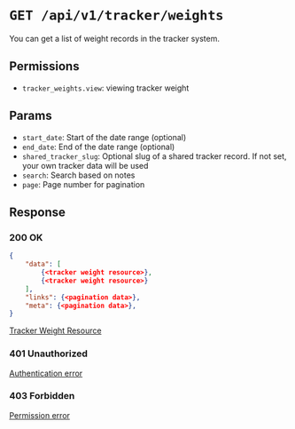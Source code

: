 # `GET /api/v1/tracker/weights`
You can get a list of weight records in the tracker system.


## Permissions

- `tracker_weights.view`: viewing tracker weight

## Params

- `start_date`: Start of the date range (optional)
- `end_date`: End of the date range (optional)
- `shared_tracker_slug`: Optional slug of a shared tracker record. If not set, your own tracker data will be used
- `search`: Search based on notes
- `page`: Page number for pagination

## Response

### 200 OK

```json
{
    "data": [
        {<tracker weight resource>},
        {<tracker weight resource>}
    ],
    "links": {<pagination data>},
    "meta": {<pagination data>},
}
```

[Tracker Weight Resource](tracker_weight_resource.md)

### 401 Unauthorized
[Authentication error](../../_globals/authentication-errors.md)

### 403 Forbidden
[Permission error](../../_globals/permission-errors.md)
